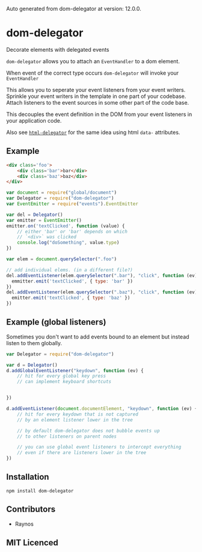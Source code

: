 Auto generated from dom-delegator at version: 12.0.0.

# dom-delegator

<!--
    [![build status][1]][2]
    [![NPM version][3]][4]
    [![Coverage Status][5]][6]
    [![gemnasium Dependency Status][7]][8]
    [![Davis Dependency status][9]][10]
-->

<!-- [![browser support][11]][12] -->

Decorate elements with delegated events

`dom-delegator` allows you to attach an `EventHandler` to 
  a dom element.

When event of the correct type occurs `dom-delegator` will
  invoke your `EventHandler`

This allows you to seperate your event listeners from your
  event writers. Sprinkle your event writers in the template
  in one part of your codebase. Attach listeners to the event
  sources in some other part of the code base.

This decouples the event definition in the DOM from your event
  listeners in your application code.

Also see [`html-delegator`](https://github.com/Raynos/html-delegator)
  for the same idea using html `data-` attributes.

## Example

```html
<div class='foo'>
    <div class='bar'>bar</div>
    <div class='baz'>baz</div>
</div>
```

```js
var document = require("global/document")
var Delegator = require("dom-delegator")
var EventEmitter = require("events").EventEmitter

var del = Delegator()
var emitter = EventEmitter()
emitter.on('textClicked', function (value) {
    // either 'bar' or 'bar' depends on which 
    // `<div>` was clicked
    console.log("doSomething", value.type)
})

var elem = document.querySelector(".foo")

// add individual elems. (in a different file?)
del.addEventListener(elem.querySelector(".bar"), "click", function (ev) {
  emmitter.emit('textClicked', { type: 'bar' })
})
del.addEventListener(elem.querySelector(".baz"), "click", function (ev) {
  emitter.emit('textClicked', { type: 'baz' })
})
```

## Example (global listeners)

Sometimes you don't want to add events bound to an element but
  instead listen to them globally.

```js
var Delegator = require("dom-delegator")

var d = Delegator()
d.addGlobalEventListener("keydown", function (ev) {
    // hit for every global key press
    // can implement keyboard shortcuts


})

d.addEventListener(document.documentElement, "keydown", function (ev) {
    // hit for every keydown that is not captured
    // by an element listener lower in the tree

    // by default dom-delegator does not bubble events up
    // to other listeners on parent nodes

    // you can use global event listeners to intercept everything
    // even if there are listeners lower in the tree
})
```

## Installation

`npm install dom-delegator`

## Contributors

 - Raynos

## MIT Licenced

  [1]: https://secure.travis-ci.org/Raynos/dom-delegator.png
  [2]: https://travis-ci.org/Raynos/dom-delegator
  [3]: https://badge.fury.io/js/dom-delegator.png
  [4]: https://badge.fury.io/js/dom-delegator
  [5]: https://coveralls.io/repos/Raynos/dom-delegator/badge.png
  [6]: https://coveralls.io/r/Raynos/dom-delegator
  [7]: https://gemnasium.com/Raynos/dom-delegator.png
  [8]: https://gemnasium.com/Raynos/dom-delegator
  [9]: https://david-dm.org/Raynos/dom-delegator.png
  [10]: https://david-dm.org/Raynos/dom-delegator
  [11]: https://ci.testling.com/Raynos/dom-delegator.png
  [12]: https://ci.testling.com/Raynos/dom-delegator
